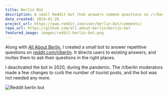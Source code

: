```yaml
---
title: Berlin Bot
description: A small Reddit bot that answers common questions on /r/berlin
date_created: 2019-01-26
project_url: https://www.reddit.com/user/berlin-bot/comments/
repo_url: https://github.com/all-about-berlin/berlin-bot
featured_image: images/reddit-berlin-bot.png
---
```


Along with [All About Berlin](/projects/all-about-berlin), I created a small bot to answer repetitive questions on [reddit.com/r/berlin](https://www.reddit.com/r/berlin). It directs users to existing answers, and invites them to ask their questions in the right places.

I deactivated the bot in 2020, during the pandemic. The /r/berlin moderators made a few changes to curb the number of tourist posts, and the bot was not needed any more.

![Reddit berlin bot](/images/reddit-berlin-bot.png)


